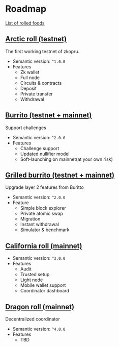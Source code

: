 # Roadmap

[List of rolled foods](https://en.wikipedia.org/wiki/List_of_rolled_foods)

## [Arctic roll \(testnet\)](https://github.com/wanseob/zkopru/projects/1)

The first working testnet of zkopru.

* Semantic version: `^1.0.0`
* Features
  * Zk wallet
  * Full node
  * Circuits & contracts
  * Deposit
  * Private transfer
  * Withdrawal

## [Burrito \(testnet + mainnet\)](https://github.com/wanseob/zkopru/projects/2)

Support challenges

* Semantic version: `^2.0.0`
* Features
  * Challenge support
  * Updated nullifier model
  * Soft-launching on mainnet\(at your own risk\)

## [Grilled burrito \(testnet + mainnet\)](https://github.com/wanseob/zkopru/projects/4)

Upgrade layer 2 features from Buritto

* Semantic version: `^2.0.0`
* Feature
  * Simple block explorer
  * Private atomic swap
  * Migration
  * Instant withdrawal
  * Simulator & benchmark

## [California roll \(mainnet\)](https://github.com/wanseob/zkopru/projects/5)

* Semantic version: `^3.0.0`
* Features
  * Audit
  * Trusted setup
  * Light node
  * Mobile wallet support
  * Coordinator dashboard

## [Dragon roll \(mainnet\)](https://github.com/wanseob/zkopru/projects/6)

Decentralized coordinator

* Semantic version: `^4.0.0`
* Features
  * TBD

